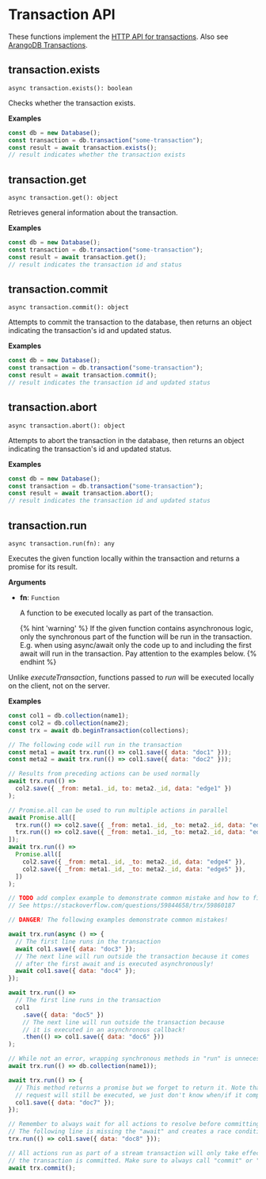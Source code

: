 # Transaction API

These functions implement the
[HTTP API for transactions](https://www.arangodb.com/docs/stable/http/transaction.html).
Also see [ArangoDB Transactions](https://www.arangodb.com/docs/stable/transactions.html).

## transaction.exists

`async transaction.exists(): boolean`

Checks whether the transaction exists.

**Examples**

```js
const db = new Database();
const transaction = db.transaction("some-transaction");
const result = await transaction.exists();
// result indicates whether the transaction exists
```

## transaction.get

`async transaction.get(): object`

Retrieves general information about the transaction.

**Examples**

```js
const db = new Database();
const transaction = db.transaction("some-transaction");
const result = await transaction.get();
// result indicates the transaction id and status
```

## transaction.commit

`async transaction.commit(): object`

Attempts to commit the transaction to the database, then returns an object
indicating the transaction's id and updated status.

**Examples**

```js
const db = new Database();
const transaction = db.transaction("some-transaction");
const result = await transaction.commit();
// result indicates the transaction id and updated status
```

## transaction.abort

`async transaction.abort(): object`

Attempts to abort the transaction in the database, then returns an object
indicating the transaction's id and updated status.

**Examples**

```js
const db = new Database();
const transaction = db.transaction("some-transaction");
const result = await transaction.abort();
// result indicates the transaction id and updated status
```

## transaction.run

`async transaction.run(fn): any`

Executes the given function locally within the transaction and returns a promise
for its result.

**Arguments**

- **fn**: `Function`

  A function to be executed locally as part of the transaction.

  {% hint 'warning' %}
  If the given function contains asynchronous logic, only the synchronous part
  of the function will be run in the transaction. E.g. when using async/await
  only the code up to and including the first await will run in the transaction.
  Pay attention to the examples below.
  {% endhint %}

Unlike _executeTransaction_, functions passed to _run_ will be executed locally
on the client, not on the server.

**Examples**

```js
const col1 = db.collection(name1);
const col2 = db.collection(name2);
const trx = await db.beginTransaction(collections);

// The following code will run in the transaction
const meta1 = await trx.run(() => col1.save({ data: "doc1" }));
const meta2 = await trx.run(() => col1.save({ data: "doc2" }));

// Results from preceding actions can be used normally
await trx.run(() =>
  col2.save({ _from: meta1._id, to: meta2._id, data: "edge1" })
);

// Promise.all can be used to run multiple actions in parallel
await Promise.all([
  trx.run(() => col2.save({ _from: meta1._id, _to: meta2._id, data: "edge2" })),
  trx.run(() => col2.save({ _from: meta1._id, _to: meta2._id, data: "edge3" })),
]);
await trx.run(() =>
  Promise.all([
    col2.save({ _from: meta1._id, _to: meta2._id, data: "edge4" }),
    col2.save({ _from: meta1._id, _to: meta2._id, data: "edge5" }),
  ])
);

// TODO add complex example to demonstrate common mistake and how to fix
// See https://stackoverflow.com/questions/59844658/trx/59860187

// DANGER! The following examples demonstrate common mistakes!

await trx.run(async () => {
  // The first line runs in the transaction
  await col1.save({ data: "doc3" });
  // The next line will run outside the transaction because it comes
  // after the first await and is executed asynchronously!
  await col1.save({ data: "doc4" });
});

await trx.run(() =>
  // The first line runs in the transaction
  col1
    .save({ data: "doc5" })
    // The next line will run outside the transaction because
    // it is executed in an asynchronous callback!
    .then(() => col1.save({ data: "doc6" }))
);

// While not an error, wrapping synchronous methods in "run" is unnecessary.
await trx.run(() => db.collection(name1));

await trx.run(() => {
  // This method returns a promise but we forget to return it. Note that the
  // request will still be executed, we just don't know when/if it completed.
  col1.save({ data: "doc7" });
});

// Remember to always wait for all actions to resolve before committing.
// The following line is missing the "await" and creates a race condition.
trx.run(() => col1.save({ data: "doc8" }));

// All actions run as part of a stream transaction will only take effect if
// the transaction is committed. Make sure to always call "commit" or "abort".
await trx.commit();
```
